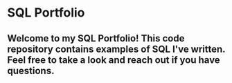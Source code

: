 # SQL Portfolio
## Welcome to my SQL Portfolio! This code repository contains examples of SQL I've written. Feel free to take a look and reach out if you have questions.
